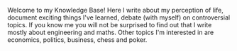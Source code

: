 
Welcome to my Knowledge Base! Here I write about my perception of life, document exciting things I've learned, debate (with myself) on controversial topics. If you know me you will not be surprised to find out that I write mostly about engineering and maths. Other topics I'm interested in are economics, politics, business, chess and poker.